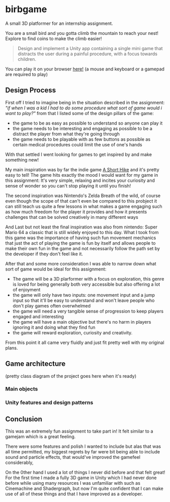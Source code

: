 # birbgame

A small 3D platformer for an internship assignment.

You are a small bird and you gotta climb the mountain to reach your nest! Explore to find coins to make the climb easier!

> Design and implement a Unity app containing a single mini game that distracts the user during a painful procedure, with a focus towards children.

You can play it on your browser [here!](#) (a mouse and keyboard or a gamepad are required to play)

## Design Process

First off I tried to imagine being in the situation described in the assignment: *"if when I was a kid I had to do some procedure what sort of game would i want to play?"* from that I listed some of the design pillars of the game:

 - the game to be as easy as possible to understand so anyone can play it
 - the game needs to be interesting and engaging as possible to be a distract the player from what they're going through
 - the game needs to be playable with as few buttons as possible as certain medical procedures could limit the use of one's hands

With that settled I went looking for games to get inspired by and make something new!

My main inspiration was by far the indie game [A Short Hike](https://ashorthike.com/) and it's pretty easy to tell! The game hits exactly the mood I would want for my game in this assignment: It's very simple, relaxing and incites your curiosity and sense of wonder so you can't stop playing it until you finish!

The second inspiration was Nintendo's Zelda Breath of the wild, of course even though the scope of that can't even be compared to this probject it can still teach us quite a few lessons in what makes a game engaging such as how much freedom for the player it provides and how it presents challenges that can be solved creatively in many different ways

And Last but not least the final inspiration was also from nintendo: Super Mario 64 a classic that is still widely enjoyed to this day. What I took from this game was the importance of having such fun movement mechanics that just the act of playing the game is fun by itself and allows people to make their own fun in the game and not necessarily follow the path set by the developer if they don't feel like it.

After that and some more consideration I was able to narrow down what sort of game would be ideal for this assignment:

 - The game will be a 3D plarformer with a focus on exploration, this genre is loved for being generally both very accessible but also offering a lot of enjoyment
 - the game will only have two inputs: one movement input and a jump input so that it'll be easy to understand and won't leave people who don't play games often overwhelmed
 - the game will need a very tangible sense of progression to keep players engaged and interesting
 - the game will have a main objective but there's no harm in players ignoring it and doing what they find fun 
 - the game will reward exploration, curiosity and creativity.

From this point it all came very fluidly and just fit pretty well with my original plans.

## Game architecture

(pretty class diagram of the project goes here when it's ready)

### Main objects

### Unity features and design patterns


## Conclusion

This was an extremely fun assignment to take part in! It felt similar to a gamejam which is a great feeling.

There were some features and polish I wanted to include but alas that was all time permitted, my biggest regrets by far were bit being able to include sound and particle effects, that would've improved the gamefeel considerably,

On the 0ther hand I used a lot of things I never did before and that felt great! For the first time I made a fully 3D game in Unity which I had never done before while using many resources I was unfamiliar with such as Cinemachine and Shadergraph, but now I'm quite confident that I can make use of all of these things and that I have improved as a developer. 